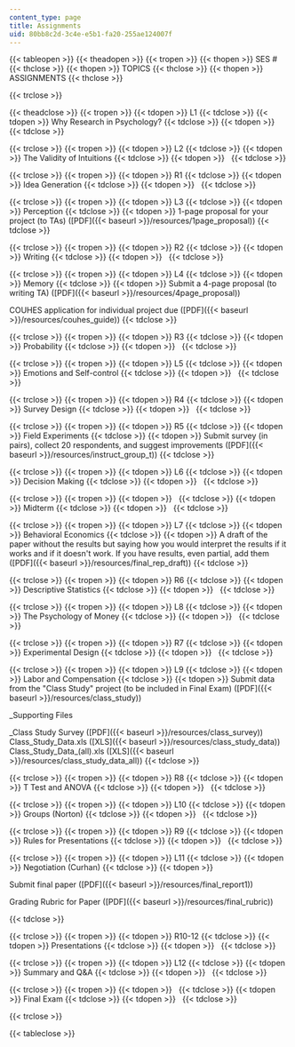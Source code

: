 ```yaml
---
content_type: page
title: Assignments
uid: 80bb8c2d-3c4e-e5b1-fa20-255ae124007f
---
```


{{< tableopen >}}
{{< theadopen >}}
{{< tropen >}}
{{< thopen >}}
SES #
{{< thclose >}}
{{< thopen >}}
TOPICS
{{< thclose >}}
{{< thopen >}}
ASSIGNMENTS
{{< thclose >}}

{{< trclose >}}

{{< theadclose >}}
{{< tropen >}}
{{< tdopen >}}
L1
{{< tdclose >}}
{{< tdopen >}}
Why Research in Psychology?
{{< tdclose >}}
{{< tdopen >}}
 
{{< tdclose >}}

{{< trclose >}}
{{< tropen >}}
{{< tdopen >}}
L2
{{< tdclose >}}
{{< tdopen >}}
The Validity of Intuitions
{{< tdclose >}}
{{< tdopen >}}
 
{{< tdclose >}}

{{< trclose >}}
{{< tropen >}}
{{< tdopen >}}
R1
{{< tdclose >}}
{{< tdopen >}}
Idea Generation
{{< tdclose >}}
{{< tdopen >}}
 
{{< tdclose >}}

{{< trclose >}}
{{< tropen >}}
{{< tdopen >}}
L3
{{< tdclose >}}
{{< tdopen >}}
Perception
{{< tdclose >}}
{{< tdopen >}}
1-page proposal for your project (to TAs) ([PDF]({{< baseurl >}}/resources/1page_proposal))
{{< tdclose >}}

{{< trclose >}}
{{< tropen >}}
{{< tdopen >}}
R2
{{< tdclose >}}
{{< tdopen >}}
Writing
{{< tdclose >}}
{{< tdopen >}}
 
{{< tdclose >}}

{{< trclose >}}
{{< tropen >}}
{{< tdopen >}}
L4
{{< tdclose >}}
{{< tdopen >}}
Memory
{{< tdclose >}}
{{< tdopen >}}
Submit a 4-page proposal (to writing TA) ([PDF]({{< baseurl >}}/resources/4page_proposal))  
  
COUHES application for individual project due ([PDF]({{< baseurl >}}/resources/couhes_guide))
{{< tdclose >}}

{{< trclose >}}
{{< tropen >}}
{{< tdopen >}}
R3
{{< tdclose >}}
{{< tdopen >}}
Probability
{{< tdclose >}}
{{< tdopen >}}
 
{{< tdclose >}}

{{< trclose >}}
{{< tropen >}}
{{< tdopen >}}
L5
{{< tdclose >}}
{{< tdopen >}}
Emotions and Self-control
{{< tdclose >}}
{{< tdopen >}}
 
{{< tdclose >}}

{{< trclose >}}
{{< tropen >}}
{{< tdopen >}}
R4
{{< tdclose >}}
{{< tdopen >}}
Survey Design
{{< tdclose >}}
{{< tdopen >}}
 
{{< tdclose >}}

{{< trclose >}}
{{< tropen >}}
{{< tdopen >}}
R5
{{< tdclose >}}
{{< tdopen >}}
Field Experiments
{{< tdclose >}}
{{< tdopen >}}
Submit survey (in pairs), collect 20 respondents, and suggest improvements ([PDF]({{< baseurl >}}/resources/instruct_group_t))
{{< tdclose >}}

{{< trclose >}}
{{< tropen >}}
{{< tdopen >}}
L6
{{< tdclose >}}
{{< tdopen >}}
Decision Making
{{< tdclose >}}
{{< tdopen >}}
 
{{< tdclose >}}

{{< trclose >}}
{{< tropen >}}
{{< tdopen >}}
 
{{< tdclose >}}
{{< tdopen >}}
Midterm
{{< tdclose >}}
{{< tdopen >}}
 
{{< tdclose >}}

{{< trclose >}}
{{< tropen >}}
{{< tdopen >}}
L7
{{< tdclose >}}
{{< tdopen >}}
Behavioral Economics
{{< tdclose >}}
{{< tdopen >}}
A draft of the paper without the results but saying how you would interpret the results if it works and if it doesn't work. If you have results, even partial, add them ([PDF]({{< baseurl >}}/resources/final_rep_draft))
{{< tdclose >}}

{{< trclose >}}
{{< tropen >}}
{{< tdopen >}}
R6
{{< tdclose >}}
{{< tdopen >}}
Descriptive Statistics
{{< tdclose >}}
{{< tdopen >}}
 
{{< tdclose >}}

{{< trclose >}}
{{< tropen >}}
{{< tdopen >}}
L8
{{< tdclose >}}
{{< tdopen >}}
The Psychology of Money
{{< tdclose >}}
{{< tdopen >}}
 
{{< tdclose >}}

{{< trclose >}}
{{< tropen >}}
{{< tdopen >}}
R7
{{< tdclose >}}
{{< tdopen >}}
Experimental Design
{{< tdclose >}}
{{< tdopen >}}
 
{{< tdclose >}}

{{< trclose >}}
{{< tropen >}}
{{< tdopen >}}
L9
{{< tdclose >}}
{{< tdopen >}}
Labor and Compensation
{{< tdclose >}}
{{< tdopen >}}
Submit data from the "Class Study" project (to be included in Final Exam) ([PDF]({{< baseurl >}}/resources/class_study))  
  
_Supporting Files  
  
_Class Study Survey ([PDF]({{< baseurl >}}/resources/class_survey))  
Class\_Study\_Data.xls ([XLS]({{< baseurl >}}/resources/class_study_data))  
Class\_Study\_Data\_(all).xls ([XLS]({{< baseurl >}}/resources/class_study_data_all))
{{< tdclose >}}

{{< trclose >}}
{{< tropen >}}
{{< tdopen >}}
R8
{{< tdclose >}}
{{< tdopen >}}
T Test and ANOVA
{{< tdclose >}}
{{< tdopen >}}
 
{{< tdclose >}}

{{< trclose >}}
{{< tropen >}}
{{< tdopen >}}
L10
{{< tdclose >}}
{{< tdopen >}}
Groups (Norton)
{{< tdclose >}}
{{< tdopen >}}
 
{{< tdclose >}}

{{< trclose >}}
{{< tropen >}}
{{< tdopen >}}
R9
{{< tdclose >}}
{{< tdopen >}}
Rules for Presentations
{{< tdclose >}}
{{< tdopen >}}
 
{{< tdclose >}}

{{< trclose >}}
{{< tropen >}}
{{< tdopen >}}
L11
{{< tdclose >}}
{{< tdopen >}}
Negotiation (Curhan)
{{< tdclose >}}
{{< tdopen >}}


Submit final paper ([PDF]({{< baseurl >}}/resources/final_report1))

Grading Rubric for Paper ([PDF]({{< baseurl >}}/resources/final_rubric))


{{< tdclose >}}

{{< trclose >}}
{{< tropen >}}
{{< tdopen >}}
R10-12
{{< tdclose >}}
{{< tdopen >}}
Presentations
{{< tdclose >}}
{{< tdopen >}}
 
{{< tdclose >}}

{{< trclose >}}
{{< tropen >}}
{{< tdopen >}}
L12
{{< tdclose >}}
{{< tdopen >}}
Summary and Q&A
{{< tdclose >}}
{{< tdopen >}}
 
{{< tdclose >}}

{{< trclose >}}
{{< tropen >}}
{{< tdopen >}}
 
{{< tdclose >}}
{{< tdopen >}}
Final Exam
{{< tdclose >}}
{{< tdopen >}}
 
{{< tdclose >}}

{{< trclose >}}

{{< tableclose >}}
